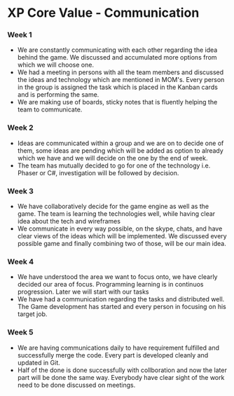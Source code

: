 # XP Core Value - Communication
### Week 1
* We are constantly communicating with each other regarding the idea behind the game. We discussed and accumulated more options from which we will choose one.
* We had a meeting in persons with all the team members and discussed the ideas and technology which are mentioned in MOM's.
Every person in the group is assigned the task which is placed in the Kanban cards and is performing the same.
* We are making use of boards, sticky notes that is fluently helping the team to communicate. 

### Week 2
* Ideas are communicated within a group and we are on to decide one of them, some ideas are pending which will be added as option to already which we have and we will decide on the one by the end of week.
* The team has mutually decided to go for one of the technology i.e. Phaser or C#, investigation will be followed by decision.



### Week 3
* We have collaboratively decide for the game engine as well as the game. The team is learning  the technologies well, while having clear idea about the tech and wireframes
* We communicate in every way possible, on the skype, chats, and have clear views of the ideas which will be implemented. We discussed every possible game and finally combining two of those, will be our main idea.


### Week 4
* We have understood the area we want to focus onto, we have clearly decided our area of focus. Programming learning is in continuos progression. Later we will start with our tasks
* We have had a communication regarding the tasks and distributed well. The Game development has started and every person in focusing on his target job.

### Week 5
* We are having communications daily to have requirement fulfilled and successfully merge the code. Every part is developed cleanly and updated in Git.
* Half of the done is done successfully with collboration and now the later part will be done the same way. Everybody have clear sight of the work need to be done discussed on meetings.